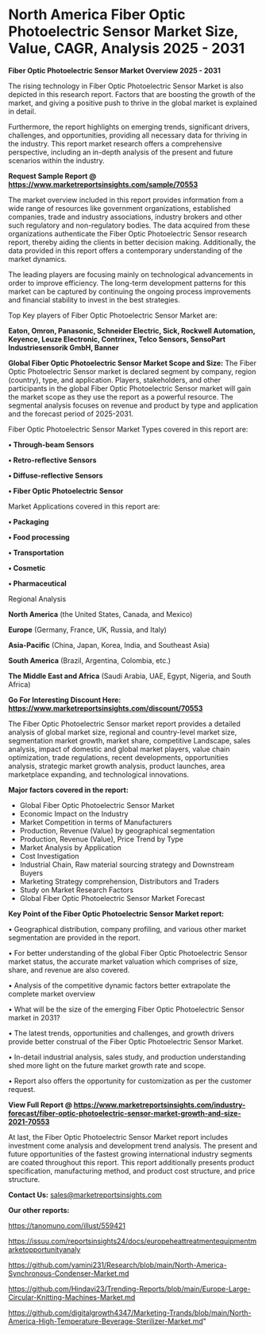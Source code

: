 # North America Fiber Optic Photoelectric Sensor Market Size, Value, CAGR, Analysis 2025 - 2031

<Strong> Fiber Optic Photoelectric Sensor Market Overview 2025 - 2031</strong>

The rising technology in Fiber Optic Photoelectric Sensor Market is also depicted in this research report. Factors that are boosting the growth of the market, and giving a positive push to thrive in the global market is explained in detail.

Furthermore, the report highlights on emerging trends, significant drivers, challenges, and opportunities, providing all necessary data for thriving in the industry. This report market research offers a comprehensive perspective, including an in-depth analysis of the present and future scenarios within the industry.

<strong>Request Sample Report @ <a href=https://www.marketreportsinsights.com/sample/70553>https://www.marketreportsinsights.com/sample/70553</a></strong>

The market overview included in this report provides information from a wide range of resources like government organizations, established companies, trade and industry associations, industry brokers and other such regulatory and non-regulatory bodies. The data acquired from these organizations authenticate the Fiber Optic Photoelectric Sensor research report, thereby aiding the clients in better decision making. Additionally, the data provided in this report offers a contemporary understanding of the market dynamics.

The leading players are focusing mainly on technological advancements in order to improve efficiency. The long-term development patterns for this market can be captured by continuing the ongoing process improvements and financial stability to invest in the best strategies.

Top Key players of Fiber Optic Photoelectric Sensor Market are:

<strong>Eaton, Omron, Panasonic, Schneider Electric, Sick, Rockwell Automation, Keyence, Leuze Electronic, Contrinex, Telco Sensors, SensoPart Industriesensorik GmbH, Banner</strong>

<strong><b>Global Fiber Optic Photoelectric Sensor Market Scope and Size:</b></strong>
The Fiber Optic Photoelectric Sensor market is declared segment by company, region (country), type, and application. Players, stakeholders, and other participants in the global Fiber Optic Photoelectric Sensor market will gain the market scope as they use the report as a powerful resource. The segmental analysis focuses on revenue and product by type and application and the forecast period of 2025-2031.

Fiber Optic Photoelectric Sensor Market Types covered in this report are:

<strong>• Through-beam Sensors

• Retro-reflective Sensors

• Diffuse-reflective Sensors

• Fiber Optic Photoelectric Sensor</strong>

Market Applications covered in this report are:

<strong>• Packaging

• Food processing

• Transportation

• Cosmetic

• Pharmaceutical</strong> 

Regional Analysis

<strong>North America</strong> (the United States, Canada, and Mexico)

<strong>Europe</strong> (Germany, France, UK, Russia, and Italy)

<strong>Asia-Pacific</strong> (China, Japan, Korea, India, and Southeast Asia)

<strong>South America</strong> (Brazil, Argentina, Colombia, etc.)

<strong>The Middle East and Africa</strong> (Saudi Arabia, UAE, Egypt, Nigeria, and South Africa)

<strong>Go For Interesting Discount Here: <a href=https://www.marketreportsinsights.com/discount/70553>https://www.marketreportsinsights.com/discount/70553</a></strong>

The Fiber Optic Photoelectric Sensor market report provides a detailed analysis of global market size, regional and country-level market size, segmentation market growth, market share, competitive Landscape, sales analysis, impact of domestic and global market players, value chain optimization, trade regulations, recent developments, opportunities analysis, strategic market growth analysis, product launches, area marketplace expanding, and technological innovations.

<strong><b>Major factors covered in the report:</b></strong>
<ul>
  <li>Global Fiber Optic Photoelectric Sensor Market </li>
  <li>Economic Impact on the Industry</li>
  <li>Market Competition in terms of Manufacturers</li>
  <li>Production, Revenue (Value) by geographical segmentation</li>
  <li>Production, Revenue (Value), Price Trend by Type</li>
  <li>Market Analysis by Application</li>
  <li>Cost Investigation</li>
  <li>Industrial Chain, Raw material sourcing strategy and Downstream Buyers</li>
  <li>Marketing Strategy comprehension, Distributors and Traders</li>
  <li>Study on Market Research Factors</li>
  <li>Global Fiber Optic Photoelectric Sensor Market Forecast</li>
</ul>

<strong><b>Key Point of the Fiber Optic Photoelectric Sensor Market report:</b></strong>

• Geographical distribution, company profiling, and various other market segmentation are provided in the report.

• For better understanding of the global Fiber Optic Photoelectric Sensor market status, the accurate market valuation which comprises of size, share, and revenue are also covered.

• Analysis of the competitive dynamic factors better extrapolate the complete market overview

• What will be the size of the emerging Fiber Optic Photoelectric Sensor market in 2031?

• The latest trends, opportunities and challenges, and growth drivers provide better construal of the Fiber Optic Photoelectric Sensor Market.

• In-detail industrial analysis, sales study, and production understanding shed more light on the future market growth rate and scope.

• Report also offers the opportunity for customization as per the customer request.

<strong><b>View Full Report @ <a href=https://www.marketreportsinsights.com/industry-forecast/fiber-optic-photoelectric-sensor-market-growth-and-size-2021-70553>https://www.marketreportsinsights.com/industry-forecast/fiber-optic-photoelectric-sensor-market-growth-and-size-2021-70553</a></b></strong>


At last, the Fiber Optic Photoelectric Sensor Market report includes investment come analysis and development trend analysis. The present and future opportunities of the fastest growing international industry segments are coated throughout this report. This report additionally presents product specification, manufacturing method, and product cost structure, and price structure.

<strong>Contact Us:</strong>
sales@marketreportsinsights.com

<strong>Our other reports:</strong>

<a href=https://tanomuno.com/illust/559421>https://tanomuno.com/illust/559421</a>

<a href=https://issuu.com/reportsinsights24/docs/europeheattreatmentequipmentmarketopportunityanaly>https://issuu.com/reportsinsights24/docs/europeheattreatmentequipmentmarketopportunityanaly</a>

<a href=https://github.com/yamini231/Research/blob/main/North-America-Synchronous-Condenser-Market.md>https://github.com/yamini231/Research/blob/main/North-America-Synchronous-Condenser-Market.md</a>

<a href=https://github.com/Hindavi23/Trending-Reports/blob/main/Europe-Large-Circular-Knitting-Machines-Market.md>https://github.com/Hindavi23/Trending-Reports/blob/main/Europe-Large-Circular-Knitting-Machines-Market.md</a>

<a href=https://github.com/digitalgrowth4347/Marketing-Trands/blob/main/North-America-High-Temperature-Beverage-Sterilizer-Market.md>https://github.com/digitalgrowth4347/Marketing-Trands/blob/main/North-America-High-Temperature-Beverage-Sterilizer-Market.md</a>"
